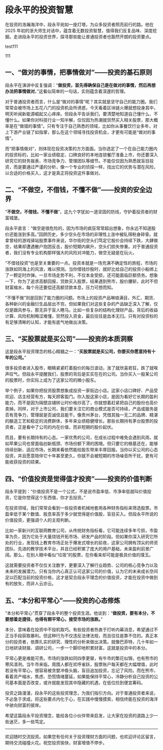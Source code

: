 # 段永平的投资智慧



在投资的浩瀚海洋中，段永平宛如一座灯塔，为众多投资者照亮前行的路。他在 2025 年初的浙大师生对话中，蕴含着无数投资智慧，值得我们反复品味、深度挖掘。走进段永平的投资世界，探寻那些能让普通投资者也豁然开朗的投资要点。

test111

111

## 一、“做对的事情，把事情做对”——投资的基石原则

段永平在演讲中反复强调：“**做投资，首先得确保自己是在做对的事情，然后再想办法把事情做对**。”这看似简单的一句话，实则蕴含着深邃的哲理。

对于普通投资者而言，什么是“做对的事情”呢？其实就是坚守自己的能力圈。我们常常会被市场上五花八门的投资机会所诱惑，今天看着区块链火爆就想投身其中，明天听闻新能源崛起又心痒痒。但段永平告诉我们，要清楚地知道自己懂什么、不懂什么。如果你对科技行业一知半解，仅仅因为热潮就贸然买入相关股票，那大概率是在“做错的事情”。只有专注于自己熟悉的领域，比如你从事餐饮行业多年，对上下游产业链了如指掌，那么在这个领域寻找投资机会，才更有可能是“做对的事情”。

而“把事情做对”，则体现在投资决策的方方面面。当你选定了一个在自己能力圈内的投资标的，比如一家业绩稳定、口碑良好的本地连锁餐厅准备上市，你还要深入研究它的财务报表、市场竞争力、管理团队等细节。不能仅仅因为熟悉就盲目投资，而是要通过严谨的分析，像一个专业的侦探一样，找出它的优势与潜在风险，以合适的价格买入，这才是真正将投资这件事做对。

## 二、“不做空，不借钱，不懂不做”——投资的安全边界

“**不做空，不借钱，不懂不做**”，这九个字犹如一道坚固的防线，守护着投资者的财富城堡。

段永平直言：“做空是很危险的，因为市场的疯狂常常超出想象，你永远不知道股价还能涨到多高。”回顾历史，多少空头在市场的非理性上涨中被轧得粉身碎骨。就拿曾经的游戏驿站股票事件来说，华尔街的空头们笃定它股价会持续下跌，大肆做空，结果却遭遇散户抱团反击，股价短期内飙升，空头们损失惨重。对于普通投资者，我们没有专业机构那样强大的风险对冲能力，做空无疑是在玩火。

“不借钱投资”也是至关重要的一点。投资本就是一场充满不确定性的旅程，市场的涨跌如同海上的风浪，难以预测。当你借钱炒股时，就好比给自己的投资小船绑上了一颗定时炸弹。一旦市场走势不利，不仅本金受损，还可能面临巨额债务。想象一下，你为了追求高额回报，贷款买入股票，结果遇到熊市，股价腰斩，此时不但财富缩水，每个月还要偿还高额贷款本息，压力可想而知。

“不懂不做”则是回到了能力圈的问题。市场上的投资产品琳琅满目，外汇、期货、各种新兴的金融衍生品层出不穷。但如果我们对这些复杂的产品缺乏深入了解，仅仅是跟风参与，那无异于盲人瞎马。比如一些复杂的结构化理财产品，背后的收益计算、风险机制晦涩难懂，贸然投入资金，最后往往是血本无归。只有对投资标的有足够清晰的认知，才能有底气地做出决策。

## 三、“买股票就是买公司”——投资的本质洞察

这是段永平投资理念的核心精髓之一：“**买股票就是买公司，你要买你愿意持有十年的公司。**”

很多投资者进入股市，眼睛紧紧盯着股价的每日波动，涨了就欣喜若狂，跌了就唉声叹气。但段永平提醒我们，股票的背后是实实在在的公司。当你买入一股某公司的股票时，你实际上成为了这家公司的微小股东。

举个例子，如果你把投资股票想象成投资一家街边小店。这家小店口碑好、产品受欢迎、店主经营有方，每天顾客盈门。你入股这家小店，是因为看好它长期的盈利能力，而不是因为隔壁店铺转让时价格炒高了，你就想着赶紧把自己的股份也高价卖掉。同样，对于上市公司，我们要关注它的商业模式是否可持续，产品或服务是否有竞争力，管理层是否诚信且能干。像贵州茅台，凭借其独一无二的品牌、精湛的酿造工艺和稳定的消费群体，多年来业绩稳健增长。那些长期持有茅台股票的投资者，正是看中了公司的内在价值，而非短期的股价起伏。

而且，要有长期持有的心态。一家优秀的公司，在成长过程中难免会遇到风雨，就如苹果公司也曾面临创新瓶颈、市场份额下滑的困境。但只要它的根基还在，能够持续创新、适应市场，长期来看依然能给股东带来丰厚回报。当你以买公司的心态投资，并且愿意陪伴它十年甚至更久，你就不会被短期的市场噪音所干扰，更有可能收获投资的硕果。

## 四、“价值投资是觉得值才投资”——投资的价值判断

段永平提到：“价值投资不是一个公式，不是说市盈率低、市净率低就叫价值投资，它是你觉得这个东西值，你才去投资。”

在投资领域，我们常常会看到一些投资者机械地套用各种财务指标来筛选股票。市盈率低于某个数值、股息率高于多少就觉得是价值股，盲目买入。但段永平所说的价值投资，更强调个人的主观判断。

比如一家新兴的互联网教育公司，从传统财务指标看，它可能连续多年亏损，市盈率为负，因为它处于大量烧钱开拓市场、研发产品的阶段。但如果你深入研究它所处的行业，发现线上教育市场正处于爆发式增长的前夜，这家公司拥有顶尖的师资团队、先进的教学技术平台，并且已经积累了庞大的用户基础，未来盈利前景广阔。那么，在别人眼中看似“垃圾”的股票，在你看来却可能是极具价值的璞玉。

这就需要投资者不仅仅关注数字，更要深入了解行业趋势、公司的核心竞争力以及未来的发展潜力。只有当你内心真正认可这家公司的价值，认为它的未来成长空间足以匹配当前的投资价格，这才是契合段永平理念的价值投资，才能在投资中做到有的放矢，而非人云亦云。

## 五、“本分和平常心”——投资的心态修炼

“本分和平常心”贯穿了段永平的整个投资生涯。他谈到：“**做投资，要有本分，不要想着走捷径，也得有颗平常心，接受市场的涨跌。**”

本分，意味着在投资中不投机取巧。有些投资者热衷于打听内幕消息，希望通过不正当手段获取暴利。但这种行为不仅违反法律法规，而且往往是靠不住的。真正本分的投资者，依靠扎实的研究、理性的分析来做出决策。就像巴菲特，几十年如一日地研读财报、调研公司，一步一个脚印地积累财富，这就是投资中的本分。

平常心更是难能可贵。市场的涨跌如同四季更替，有牛市的繁花似锦，也有熊市的寒风凛冽。当牛市来临，周围人都在欢呼雀跃，股票账户每天都在大幅增值，此时若没有平常心，很容易被贪婪冲昏头脑，盲目追加投资，忘记了风险。而在熊市，看着资产缩水，焦虑、恐慌情绪蔓延，如果能保持平常心，冷静分析自己投资的公司基本面是否改变，或许就能发现其中隐藏的机遇，在低位捡到便宜筹码。

投资之路漫漫，段永平的这些投资理念，为我们指引方向。对于普通投资者来说，不必急于求成，将这些要点内化于心，在实践中慢慢摸索，相信终能在投资的海洋中驶向财富的彼岸。

希望这篇段永平投资理念，能给各位小伙伴带来启发，让大家在投资的道路上少一些迷茫，多一些笃定。

-------------

欢迎随时交流投资。如果您有任何关于投资理财方面的问题，也欢迎评论区留言，期待交流碰撞火花。祝您投资愉快，财富增值不停步。